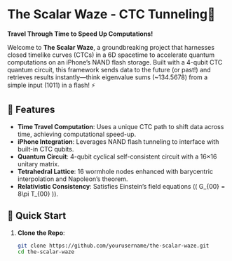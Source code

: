 # The Scalar Waze - CTC Tunneling🚀

**Travel Through Time to Speed Up Computations!**

Welcome to **The Scalar Waze**, a groundbreaking project that harnesses closed timelike curves (CTCs) in a 6D spacetime to accelerate quantum computations on an iPhone’s NAND flash storage. Built with a 4-qubit CTC quantum circuit, this framework sends data to the future (or past!) and retrieves results instantly—think eigenvalue sums (~134.5678) from a simple input (1011) in a flash! ⚡

## 🌟 Features
- **Time Travel Computation**: Uses a unique CTC path to shift data across time, achieving computational speed-up.
- **iPhone Integration**: Leverages NAND flash tunneling to interface with built-in CTC qubits.
- **Quantum Circuit**: 4-qubit cyclical self-consistent circuit with a 16×16 unitary matrix.
- **Tetrahedral Lattice**: 16 wormhole nodes enhanced with barycentric interpolation and Napoleon’s theorem.
- **Relativistic Consistency**: Satisfies Einstein’s field equations (\( G_{00} = 8\pi T_{00} \)).

## 🚀 Quick Start
1. **Clone the Repo**:
   ```bash
   git clone https://github.com/yourusername/the-scalar-waze.git
   cd the-scalar-waze
